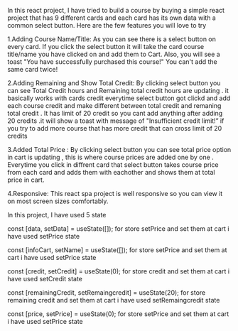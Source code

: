 <!-- Add at least 3 Project features -->

In this react project, I have tried to build a course by buying a simple react project that has 9 different cards and each card has its own data with a common select button.
Here are the few features you will love to try

1.Adding Course Name/Title: As you can see there is a select button on every card. If you click the select button it will take the card course title/name you have clicked on and add them to Cart. Also, you will see a toast "You have successfully purchased this course!" You can't add the same card twice!

2.Adding Remaining and Show Total Credit: By clicking select button you can see Total Credit hours and Remaining total credit hours are updating . it basically works with cards credit everytime select button got clickd and add each course credit and make different between total credit and remaning total credit . It has limit of 20 credit so you cant add anything after adding 20 credits .it will show a toast with message of "Insufficient credit limit!” if you try to add more course that has more credit that can cross limit of 20 credits

3.Added Total Price : By clicking select button you can see total price option in cart is updating , this is where course prices are added one by one . Everytime you click in diffrent card that select button takes course price from each card and adds them with eachother and shows them at total price in cart.

4.Responsive: This react spa project is well responsive so you can view it on most screen sizes comfortably.


<!-- Discuss how you managed the state in your assignment project. -->

In this project, I have used 5 state

const [data, setData] = useState([]);
for store setPrice and set them at cart i have used setPrice state

const [infoCart, setName] = useState([]);
for store setPrice and set them at cart i have used setPrice state

const [credit, setCredit] = useState(0);
for store credit and set them at cart i have used setCredit state

const [remainingCredit, setRemaingcredit] = useState(20);
for store remaining credit and set them at cart i have used setRemaingcredit state

const [price, setPrice] = useState(0);
for store setPrice and set them at cart i have used setPrice state
